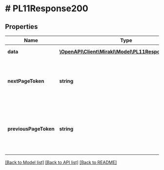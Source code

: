 # # PL11Response200

## Properties

Name | Type | Description | Notes
------------ | ------------- | ------------- | -------------
**data** | [**\OpenAPI\Client\Mirakl\Model\PL11Response200Data[]**](PL11Response200Data.md) | Page of data | [optional]
**nextPageToken** | **string** | Token to access the next page. Absent if the current page is the last one. | [optional]
**previousPageToken** | **string** | Token to access the previous page. Absent if the current page is the first one. | [optional]

[[Back to Model list]](../../README.md#models) [[Back to API list]](../../README.md#endpoints) [[Back to README]](../../README.md)
